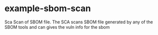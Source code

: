 # example-sbom-scan
Sca Scan of SBOM file. The SCA scans SBOM file generated by any of the SBOM tools and can gives the vuln info for the sbom  
<!-- add comment to trigger scan -->
